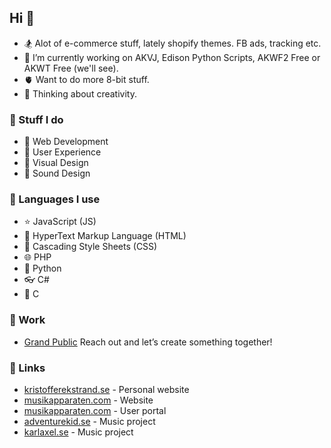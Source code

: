 ## Hi 👋

- 🏂 Alot of e-commerce stuff, lately shopify themes. FB ads, tracking etc.
- 🔭 I’m currently working on AKVJ, Edison Python Scripts, AKWF2 Free or AKWT Free (we'll see).
- 🫀 Want to do more 8-bit stuff.
- 🤔 Thinking about creativity.

### 🌋 Stuff I do

- 💾 Web Development
- 👼 User Experience
- 👀 Visual Design
- 🙉 Sound Design

### 🔪 Languages I use

- ⭐ JavaScript (JS)
- 🔗 HyperText Markup Language (HTML)
- 🎨 Cascading Style Sheets (CSS)
- 🌐 PHP
- 🐍 Python
- 👓 C#
- 🍂 C

### 🧪 Work
- [Grand Public](https://www.grandpublic.se/) Reach out and let’s create something together!

### 👾 Links
- [kristofferekstrand.se](https://kristofferekstrand.se/) - Personal website
- [musikapparaten.com](https://musikapparaten.se) - Website
- [musikapparaten.com](https://musikapparaten.com) - User portal
- [adventurekid.se](https://www.adventurekid.se) - Music project
- [karlaxel.se](https://karlaxel.se) - Music project






<!--
**KristofferKarlAxelEkstrand/KristofferKarlAxelEkstrand** is a ✨ _special_ ✨ repository because its `README.md` (this file) appears on your GitHub profile.

Here are some ideas to get you started:

- 🔭 I’m currently working on ...
- 🌱 I’m currently learning ...
- 👯 I’m looking to collaborate on ...
- 🤔 I’m looking for help with ...
- 💬 Ask me about ...
- 📫 How to reach me: ...
- 😄 Pronouns: ...
- ⚡ Fun fact: ...
-->

